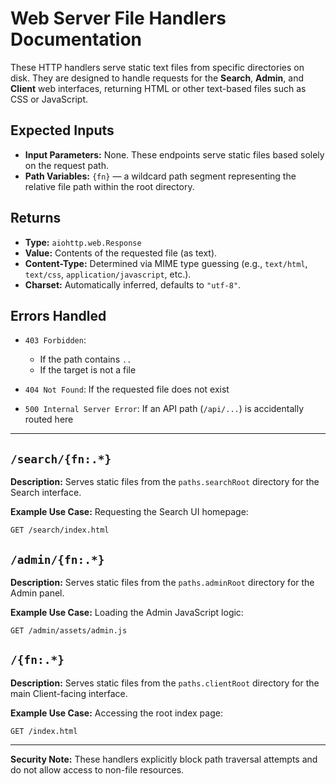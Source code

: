 # Web Server File Handlers Documentation

These HTTP handlers serve static text files from specific directories on disk. They are designed to handle requests for the **Search**, **Admin**, and **Client** web interfaces, returning HTML or other text-based files such as CSS or JavaScript.

## Expected Inputs

* **Input Parameters:** None. These endpoints serve static files based solely on the request path.
* **Path Variables:** `{fn}` — a wildcard path segment representing the relative file path within the root directory.

## Returns

* **Type:** `aiohttp.web.Response`
* **Value:** Contents of the requested file (as text).
* **Content-Type:** Determined via MIME type guessing (e.g., `text/html`, `text/css`, `application/javascript`, etc.).
* **Charset:** Automatically inferred, defaults to `"utf-8"`.

## Errors Handled

* `403 Forbidden`:

  * If the path contains `..`
  * If the target is not a file
* `404 Not Found`: If the requested file does not exist
* `500 Internal Server Error`: If an API path (`/api/...`) is accidentally routed here

---

## `/search/{fn:.*}`

**Description:** Serves static files from the `paths.searchRoot` directory for the Search interface.

**Example Use Case:**
Requesting the Search UI homepage:

```http
GET /search/index.html
```

## `/admin/{fn:.*}`

**Description:** Serves static files from the `paths.adminRoot` directory for the Admin panel.

**Example Use Case:**
Loading the Admin JavaScript logic:

```http
GET /admin/assets/admin.js
```

## `/{fn:.*}`

**Description:** Serves static files from the `paths.clientRoot` directory for the main Client-facing interface.

**Example Use Case:**
Accessing the root index page:

```http
GET /index.html
```

---

**Security Note:** These handlers explicitly block path traversal attempts and do not allow access to non-file resources.
